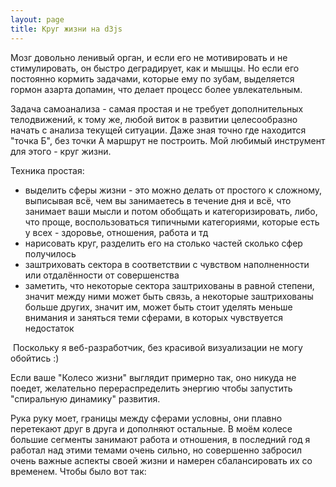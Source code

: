 ```yaml
---
layout: page
title: Круг жизни на d3js
---
```

Мозг довольно ленивый орган, и если его не мотивировать и не стимулировать, он быстро деградирует, как и мышцы. Но если его постоянно кормить задачами, которые ему по зубам, выделяется гормон азарта допамин, что делает процесс более увлекательным.

Задача самоанализа - самая простая и не требует дополнительных телодвижений, к тому же, любой виток в развитии целесообразно начать с анализа текущей ситуации.
Даже зная точно где находится "точка Б", без точки А маршрут не построить.
Мой любимый инструмент для этого - круг жизни. 

Техника простая:
  - выделить сферы жизни - это можно делать от простого к сложному, выписывая всё, чем вы занимаетесь в течение дня и всё, что занимает ваши мысли и потом обобщать и категоризировать, либо, что проще, воспользоваться типичными категориями, которые есть у всех - здоровье, отношения, работа и тд
  - нарисовать круг, разделить его на столько частей сколько сфер получилось
  - заштриховать сектора в соответствии с чувством наполненности или отдалённости от совершенства
  - заметить, что некоторые сектора заштрихованы в равной степени, значит между ними может быть связь, а некоторые заштрихованы больше других, значит им, может быть стоит уделять меньше внимания и заняться теми сферами, в которых чувствуется недостаток
  

 Поскольку я веб-разработчик, без красивой визуализации не могу обойтись :)

<canvas id="circle-of-life" width="360" height="360"></canvas>
<script>
    const ctx = document.getElementById("circle-of-life").getContext("2d")
    ctx.imageSmoothingEnabled = true
    ctx.shadowBlur = 2
    ctx.shadowOffsetX = 0
    ctx.shadowOffsetY = 0

  const tick = 20
  const cx = 180
  const cy = 180
  

  let fulfillment = new Map()
  fulfillment.set('Здоровье', 5)
  fulfillment.set('Работа', 8)
  fulfillment.set('Личное пространство', 5)
  fulfillment.set('Отношения', 7)
  fulfillment.set('Секс', 3)
  fulfillment.set('Репутация', 3)
  fulfillment.set('Отношения с собой', 3)

  const segmentRad = toRadians(360/fulfillment.size)

    function draw() {
        for (let i = 0; i < fulfillment.size; i++) {
            ctx.fillStyle = getRandomColor()
            ctx.shadowColor = ctx.fillStyle

            ctx.beginPath()
            ctx.moveTo(cx,cy)
            ctx.arc(cx, cy, tick * [...fulfillment.values()][i], i * segmentRad, (i + 1) * segmentRad)
            ctx.lineTo(cx,cy)
            ctx.closePath()
            ctx.fill()
        }
    }

    // in case you like using degrees
    function toRadians(deg) {
          return deg * Math.PI / 180
    }

    function getRandomColor() {
        const r = Math.round(Math.random() * 255);
        const g = Math.round(Math.random() * 255);
        const b = Math.round(Math.random() * 255);
        return "rgba(" + r + ", " + g + "," + b + ")";
    }
    draw()
</script>


Если ваше "Колесо жизни" выглядит примерно так, оно никуда не поедет, желательно перераспределить энергию чтобы запустить "спиральную динамику" развития. 

Рука руку моет, границы между сферами условны, они плавно перетекают друг в друга и дополняют остальные. В моём колесе большие сегменты занимают работа и отношения, в последний год я работал над этими темами очень сильно, но совершенно забросил очень важные аспекты своей жизни и намерен сбалансировать их со временем. Чтобы было вот так:

<canvas id="circle-of-life-good" width="360" height="360">

<script>

const ctx2 = document.getElementById("circle-of-life-good").getContext("2d")
    ctx2.imageSmoothingEnabled = true
    ctx2.shadowBlur = 2
    ctx2.shadowOffsetX = 0
    ctx2.shadowOffsetY = 0
  

  let fulfillment2 = new Map()
  fulfillment2.set('Здоровье', 8)
  fulfillment2.set('Работа', 8)
  fulfillment2.set('Личное пространство', 8)
  fulfillment2.set('Отношения', 8)
  fulfillment2.set('Секс', 8)
  fulfillment2.set('Репутация', 8)
  fulfillment2.set('Отношения с собой', 8)

  const segmentRad2 = toRadians(360/fulfillment2.size)

    function draw2() {
        for (let i = 0; i < fulfillment2.size; i++) {
            ctx2.fillStyle = getRandomColor()
            ctx2.shadowColor = ctx.fillStyle

            ctx2.beginPath()
            ctx2.moveTo(cx,cy)
            ctx2.arc(cx, cy, tick * [...fulfillment2.values()][i], i * segmentRad2, (i + 1) * segmentRad2)
            ctx2.lineTo(cx,cy)
            ctx2.closePath()
            ctx2.fill()
        }
    }
    draw2()
    setInterval(draw2, 500)
</script>